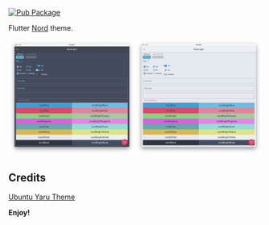 [![Pub Package](https://img.shields.io/pub/v/nord.svg)](https://pub.dev/packages/nord)

Flutter [Nord](https://github.com/chunghha/nord.dart) theme.

![Example app using Nord theme](nord_themes.png)

## Credits

[Ubuntu Yaru Theme](https://github.com/canonical/yaru.dart)


**Enjoy!**